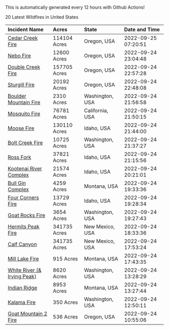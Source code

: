 This is automatically generated every 12 hours with Github Actions!

20 Latest Wildfires in United States

 | Incident Name | Acres | State | Date and Time |
|:---|:---|:---|:---|
| [Cedar Creek Fire](https://inciweb.nwcg.gov/incident/8307/) | 114104 Acres | Oregon, USA | 2022-09-25 07:20:51 |
| [Nebo Fire](https://inciweb.nwcg.gov/incident/8363/) | 12600 Acres | Oregon, USA | 2022-09-24 23:04:48 |
| [Double Creek Fire](https://inciweb.nwcg.gov/incident/8366/) | 157705 Acres | Oregon, USA | 2022-09-24 22:57:28 |
| [Sturgill Fire](https://inciweb.nwcg.gov/incident/8364/) | 20192 Acres | Oregon, USA | 2022-09-24 22:48:08 |
| [Boulder Mountain Fire](https://inciweb.nwcg.gov/incident/8382/) | 2310 Acres | Washington, USA | 2022-09-24 21:56:58 |
| [Mosquito Fire](https://inciweb.nwcg.gov/incident/8398/) | 76781 Acres | California, USA | 2022-09-24 21:50:15 |
| [Moose Fire](https://inciweb.nwcg.gov/incident/8249/) | 130110 Acres | Idaho, USA | 2022-09-24 21:44:00 |
| [Bolt Creek Fire](https://inciweb.nwcg.gov/incident/8417/) | 10725 Acres | Washington, USA | 2022-09-24 21:37:27 |
| [Ross Fork](https://inciweb.nwcg.gov/incident/8375/) | 37821 Acres | Idaho, USA | 2022-09-24 21:15:56 |
| [Kootenai River Complex ](https://inciweb.nwcg.gov/incident/8378/) | 21574 Acres | Idaho, USA | 2022-09-24 20:21:01 |
| [Bull Gin Complex](https://inciweb.nwcg.gov/incident/8381/) | 4259 Acres | Montana, USA | 2022-09-24 19:33:36 |
| [Four Corners Fire](https://inciweb.nwcg.gov/incident/8331/) | 13729 Acres | Idaho, USA | 2022-09-24 19:28:34 |
| [Goat Rocks Fire](https://inciweb.nwcg.gov/incident/8415/) | 3654 Acres | Washington, USA | 2022-09-24 19:27:43 |
| [Hermits Peak Fire](https://inciweb.nwcg.gov/incident/8049/) | 341735 Acres | New Mexico, USA | 2022-09-24 18:33:36 |
| [Calf Canyon](https://inciweb.nwcg.gov/incident/8069/) | 341735 Acres | New Mexico, USA | 2022-09-24 17:53:24 |
| [Mill Lake Fire](https://inciweb.nwcg.gov/incident/8392/) | 915 Acres | Montana, USA | 2022-09-24 17:43:35 |
| [White River (& Irving Peak)](https://inciweb.nwcg.gov/incident/8329/) | 8620 Acres | Washington, USA | 2022-09-24 13:28:29 |
| [Indian Ridge](https://inciweb.nwcg.gov/incident/8319/) | 8953 Acres | Montana, USA | 2022-09-24 13:27:44 |
| [Kalama Fire](https://inciweb.nwcg.gov/incident/8420/) | 350 Acres | Washington, USA | 2022-09-24 12:50:11 |
| [Goat Mountain 2 Fire](https://inciweb.nwcg.gov/incident/8380/) | 536 Acres | Oregon, USA | 2022-09-24 10:55:06 |
